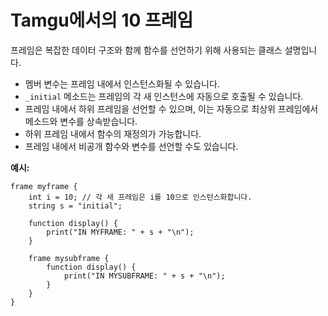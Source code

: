 # Tamgu에서의 10 프레임

프레임은 복잡한 데이터 구조와 함께 함수를 선언하기 위해 사용되는 클래스 설명입니다.

- 멤버 변수는 프레임 내에서 인스턴스화될 수 있습니다.
- `_initial` 메소드는 프레임의 각 새 인스턴스에 자동으로 호출될 수 있습니다.
- 프레임 내에서 하위 프레임을 선언할 수 있으며, 이는 자동으로 최상위 프레임에서 메소드와 변수를 상속받습니다.
- 하위 프레임 내에서 함수의 재정의가 가능합니다.
- 프레임 내에서 비공개 함수와 변수를 선언할 수도 있습니다.

**예시:**

```tamgu
frame myframe {
    int i = 10; // 각 새 프레임은 i를 10으로 인스턴스화합니다.
    string s = "initial";
    
    function display() {
        print("IN MYFRAME: " + s + "\n");
    }
    
    frame mysubframe {
        function display() {
            print("IN MYSUBFRAME: " + s + "\n");
        }
    }
}
```